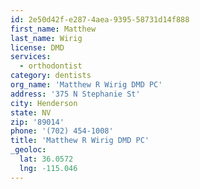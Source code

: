 ```yaml
---
id: 2e50d42f-e287-4aea-9395-58731d14f888
first_name: Matthew
last_name: Wirig
license: DMD
services:
  - orthodontist
category: dentists
org_name: 'Matthew R Wirig DMD PC'
address: '375 N Stephanie St'
city: Henderson
state: NV
zip: '89014'
phone: '(702) 454-1008'
title: 'Matthew R Wirig DMD PC'
_geoloc:
  lat: 36.0572
  lng: -115.046
---
```

